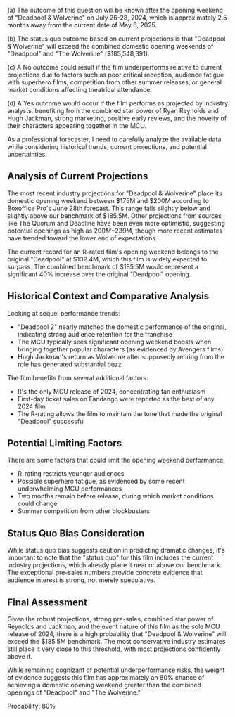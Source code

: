 (a) The outcome of this question will be known after the opening weekend of "Deadpool & Wolverine" on July 26-28, 2024, which is approximately 2.5 months away from the current date of May 6, 2025.

(b) The status quo outcome based on current projections is that "Deadpool & Wolverine" will exceed the combined domestic opening weekends of "Deadpool" and "The Wolverine" ($185,548,391).

(c) A No outcome could result if the film underperforms relative to current projections due to factors such as poor critical reception, audience fatigue with superhero films, competition from other summer releases, or general market conditions affecting theatrical attendance.

(d) A Yes outcome would occur if the film performs as projected by industry analysts, benefiting from the combined star power of Ryan Reynolds and Hugh Jackman, strong marketing, positive early reviews, and the novelty of their characters appearing together in the MCU.

As a professional forecaster, I need to carefully analyze the available data while considering historical trends, current projections, and potential uncertainties.

## Analysis of Current Projections

The most recent industry projections for "Deadpool & Wolverine" place its domestic opening weekend between $175M and $200M according to Boxoffice Pro's June 28th forecast. This range falls slightly below and slightly above our benchmark of $185.5M. Other projections from sources like The Quorum and Deadline have been even more optimistic, suggesting potential openings as high as $200M-$239M, though more recent estimates have trended toward the lower end of expectations.

The current record for an R-rated film's opening weekend belongs to the original "Deadpool" at $132.4M, which this film is widely expected to surpass. The combined benchmark of $185.5M would represent a significant 40% increase over the original "Deadpool" opening.

## Historical Context and Comparative Analysis

Looking at sequel performance trends:
- "Deadpool 2" nearly matched the domestic performance of the original, indicating strong audience retention for the franchise
- The MCU typically sees significant opening weekend boosts when bringing together popular characters (as evidenced by Avengers films)
- Hugh Jackman's return as Wolverine after supposedly retiring from the role has generated substantial buzz

The film benefits from several additional factors:
- It's the only MCU release of 2024, concentrating fan enthusiasm
- First-day ticket sales on Fandango were reported as the best of any 2024 film
- The R-rating allows the film to maintain the tone that made the original "Deadpool" successful

## Potential Limiting Factors

There are some factors that could limit the opening weekend performance:
- R-rating restricts younger audiences
- Possible superhero fatigue, as evidenced by some recent underwhelming MCU performances
- Two months remain before release, during which market conditions could change
- Summer competition from other blockbusters

## Status Quo Bias Consideration

While status quo bias suggests caution in predicting dramatic changes, it's important to note that the "status quo" for this film includes the current industry projections, which already place it near or above our benchmark. The exceptional pre-sales numbers provide concrete evidence that audience interest is strong, not merely speculative.

## Final Assessment

Given the robust projections, strong pre-sales, combined star power of Reynolds and Jackman, and the event nature of this film as the sole MCU release of 2024, there is a high probability that "Deadpool & Wolverine" will exceed the $185.5M benchmark. The most conservative industry estimates still place it very close to this threshold, with most projections confidently above it.

While remaining cognizant of potential underperformance risks, the weight of evidence suggests this film has approximately an 80% chance of achieving a domestic opening weekend greater than the combined openings of "Deadpool" and "The Wolverine."

Probability: 80%